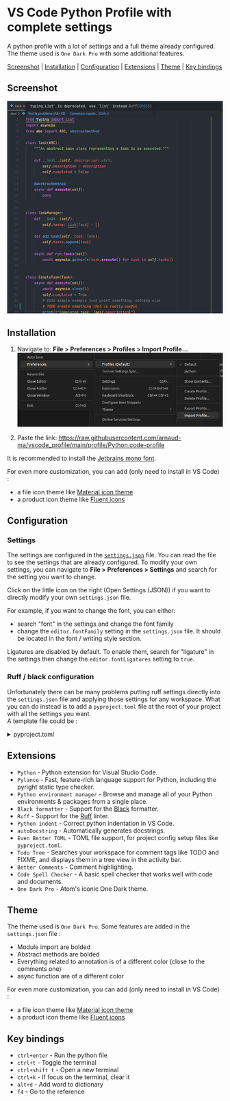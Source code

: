 # VS Code Python Profile with complete settings
A python profile with a lot of settings and a full theme already configured. The theme used is `One Dark Pro` with some additional features.

[Screenshot](#screenshot) | [Installation](#installation) | [Configuration](#configuration) | [Extensions](#extensions) | [Theme](#theme) | [Key bindings](#key-bindings)

## Screenshot

![code screenshot](doc/code_screenshot.png)
## Installation

1. Navigate to: **File > Preferences > Profiles > Import Profile...**
![find the Import Profile setting](doc/image.png)

2. Paste the link: https://raw.githubusercontent.com/arnaud-ma/vscode_profile/main/profile/Python.code-profile

It is recommended to install the [Jetbrains mono font](https://github.com/JetBrains/JetBrainsMono#installation).

For even more customization, you can add (only need to install in VS Code) :

- a file icon theme like [Material icon theme](https://marketplace.visualstudio.com/items?itemName=PKief.material-icon-theme)
- a product icon theme like [Fluent icons](https://marketplace.visualstudio.com/items?itemName=miguelsolorio.fluent-icons)


## Configuration

### Settings

The settings are configured in the [`settings.json`](profile/settings.json) file. You can read the file to see the settings that are already configured.
To modify your own settings, you can navigate to **File > Preferences > Settings** and search for the setting you want to change.

Click on the little icon on the right (Open Settings (JSON)) if you want to directly modify your own `settings.json` file.

For example, if you want to change the font, you can either:
 - search "font" in the settings and change the font family
 - change the `editor.fontFamily` setting in the `settings.json` file. It should be located in the font / writing style section.

Ligatures are disabled by default. To enable them, search for "ligature" in the settings then change the `editor.fontLigatures` setting to `true`.

### Ruff / black configuration

Unfortunately there can be many problems putting ruff settings directly into the `settings.json` file and applying those settings for any workspace. What you can do instead is to add a `pyproject.toml` file at the root of your project with all the settings you want. \
A template file could be :

<details>
<summary>pyproject.toml</summary>
<p>

```toml
[tool.black]
# should be same as ruff
line-length = 88

[tool.ruff]
# should be same as black
line-length = 88

# https://beta.ruff.rs/docs/rules/
select = [
    "E",    # pycodestyle
    "F",    # pyflakes
    "N",    # pep8-naming
    "W",    # warnings (indentation, line length, etc.)
    "UP",   # pyupgrade
    "S",    # bandit
    "B",    # bugbear
    "COM",  # commas
    "C4",   # comprehensions
    "EM",   # error messages
    "RET",  # returns
    "RSE",  # raise statements
    "Q003", # quotes
    "SLF",  # private methods
    "SIM",  # simplify
    "TCH",  # type checking
    "PL",   # pylint
]

ignore = [
    "E501",   # line too long
    "F841",   # unused variable
    "RET505", # unnecessary `else` after `return` statement
    "COM812", # trailing comma (conflict with black formatter)
    "B905",   # no strict in zip
    "S311",   # random number generator not cryptographically strong
    "S101",   # use of assert detected
    "SLF001", # private member access
]

exclude = [
    ".bzr",
    ".direnv",
    ".eggs",
    ".git",
    ".git-rewrite",
    ".hg",
    ".mypy_cache",
    ".nox",
    ".pants.d",
    ".pytype",
    ".ruff_cache",
    ".svn",
    ".tox",
    ".venv",
    "__pypackages__",
    "_build",
    "buck-out",
    "build",
    "dist",
    "node_modules",
    "venv",
]

# exclude some rules in the __init__.py files
[tool.ruff.extend-per-file-ignores]
"__init__.py" = ["F401"] # unused import

[tool.ruff.pydocstyle]
# https://beta.ruff.rs/docs/settings/#pydocstyle-convention
convention = "google"

[tool.ruff.flake8-quotes]
inline-quotes = "double"
multiline-quotes = "double"
docstring-quotes = "double"


[tool.ruff.pylint]
max-args = 5

[tool.pyright]
# deactivate pyright features that are already covered by ruff
# only activate type checking actually
typeCheckingMode = "basic"
stubPath = "typings"
reportGeneralTypeIssues = true
reportMissingTypeStubs = false
reportUndefinedVariable = false
reportUnusedVariable = false
reportUnusedClass = false
reportUnusedFunction = false
```
</p>
</details>

## Extensions

- `Python` - Python extension for Visual Studio Code.
- `Pylance` - Fast, feature-rich language support for Python, including the pyright static type checker.
- `Python environment manager` - Browse and manage all of your Python environments & packages from a single place.
- `Black formatter` -  Support for the [Black](https://github.com/psf/black) formatter.
- `Ruff` - Support for the [Ruff](https://beta.ruff.rs/docs/) linter.
- `Python indent` - Correct python indentation in VS Code.
- `autoDocstring` - Automatically generates docstrings.
- `Even Better TOML` - TOML file support, for project config setup files like `pyproject.toml`.
- `Todo Tree` - Searches your workspace for comment tags like TODO and FIXME, and displays them in a tree view in the activity bar.
- `Better Comments` - Comment highlighting.
- `Code Spell Checker` - A basic spell checker that works well with code and documents.
- `One Dark Pro` - Atom's iconic One Dark theme.

## Theme

The theme used is `One Dark Pro`. Some features are added in the `settings.json` file :

- Module import are bolded
- Abstract methods are bolded
- Everything related to annotation is of a different color (close to the comments one)
- async function are of a different color

For even more customization, you can add (only need to install in VS Code) :

- a file icon theme like [Material icon theme](https://marketplace.visualstudio.com/items?itemName=PKief.material-icon-theme)
- a product icon theme like [Fluent icons](https://marketplace.visualstudio.com/items?itemName=miguelsolorio.fluent-icons)

## Key bindings

- `ctrl+enter` - Run the python file
- `ctrl+t` - Toggle the terminal
- `ctrl+shift t` - Open a new terminal
- `ctrl+k` - If focus on the terminal, clear it
- `alt+d` - Add word to dictionary
- `f4` - Go to the reference
